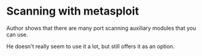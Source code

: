 
# Scanning with metasploit

Author shows that there are many port scanning auxiliary modules that
you can use.

He doesn't really seem to use it a lot, but still offers it as an option.
